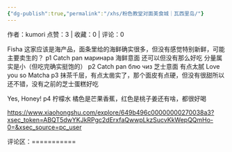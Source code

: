 ```yaml
---
{"dg-publish":true,"permalink":"/xhs/粉色教堂对面美食城｜瓦西里岛/"}
---
```


作者：kumori
点赞：3   |   收藏：0   |   评论：0

Fisha
这家应该是海产品，面条里给的海鲜确实很多，但没有感觉特别新鲜，可能主要卖生的？
p1 Catch pan маринара 海鲜意面 还可以但没有那么好吃 分量属实是小（但吃完确实挺饱的）
p2 Catch pan блю чиз 芝士意面 有点太腻
Love you so Matcha
p3 抹茶千层，有点太凿实了，那个面皮有点硬，但没有很甜所以还不错，没有之前的芝士蛋糕好吃
	
Yes, Honey!
p4 柠檬水 橘色是芒果香蕉，红色是桃子姜还有啥，都很好喝

https://www.xiaohongshu.com/explore/649b496c00000000270038a3?xsec_token=ABQT5dwYKJkRPgc2dErxfaQwwpLkzSucvKkWepQQmHo-0=&xsec_source=pc_user

评论区：===========

